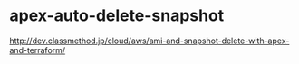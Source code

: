 apex-auto-delete-snapshot
=========================

http://dev.classmethod.jp/cloud/aws/ami-and-snapshot-delete-with-apex-and-terraform/
